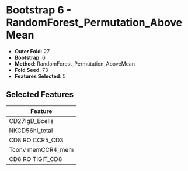 # Bootstrap 6 - RandomForest_Permutation_AboveMean

- **Outer Fold**: 27
- **Bootstrap**: 6
- **Method**: RandomForest_Permutation_AboveMean
- **Fold Seed**: 73
- **Features Selected**: 5

## Selected Features

| Feature |
|---------|
| CD27IgD_Bcells |
| NKCD56hi_total |
| CD8 RO CCR5_CD3 |
| Tconv memCCR4_mem |
| CD8 RO TIGIT_CD8 |
